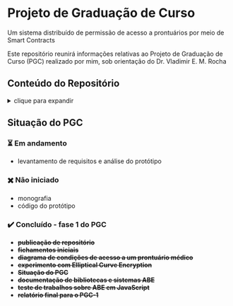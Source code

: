 # Projeto de Graduação de Curso

 Um sistema distribuído de permissão de acesso a prontuários por meio de Smart Contracts

Este repositório reunirá informações relativas ao Projeto de Graduação de Curso (PGC) realizado por mim, sob orientação do Dr. Vladimir E. M. Rocha

## Conteúdo do Repositório

<details><summary> clique para expandir </summary>

- [Análise de Requisitos do Protótipo](protótipo/README.md)
- [Revisão Bibliográfica](referências/README.md)
  - [Attribute-Based Encryption: Using Identity-Based Encryption for Access Control (2004)](referências/criptografia/Juel2004.md)
  - [Self-Protecting Electronic Medical Records Using Attribute-Based Encryption (2010)](referências/criptografia/Akin2010.md)
  - [Sobre ética médica, sigilo e informação](referências/ética-e-informação/README.md)
  - [Resolução do CFM Nº 1931/2009 - Aprova o Código de Ética Médica.](referências/ética-e-informação/CEM.md)
  - [Taxonomia médica dos profissionais do SUS](referências/taxonomia-médica/README.md)
- Experimentos com código
  - [Análise de sistemas que utilizam Criptografia Baseada em Atributos](sistemas/README.md)
  - [[Javascript] Criptografia de curva elíptica usando a curva do Bitcoin, a secp256k1](experimentos/node-bitcoin-key-encryption)
  - [[Java] Conversão de código Java para Javascript com GWT](experimentos/gwt-simple-project)
- Documentos e organização
  - [monografia](documentos/monografia)
  - [Descrição do PGC](documentos/descrição.md)
  - [cronograma](documentos/cronograma.md)
  - [atas](documentos/atas/README.md)  
- [Dados](dados/consulta-DATASUS_CNES-2019/README.md)
  - [Profissões da área de saúde representados em JSON](dados/consulta-DATASUS_CNES-2019/profissionais-saude.json)
  - [consultas realizadas ao DATASUS referente a 2019](dados/consulta-DATASUS_CNES-2019/README.md)

</details>

## Situação do PGC

### ⏳ Em andamento

- levantamento de requisitos e análise do protótipo

### ✖️ Não iniciado

- monografia
- código do protótipo

### ✔️ Concluído - fase 1 do PGC

- **~~publicação de repositório~~**
- **~~fichamentos iniciais~~**
- **~~diagrama de condições de acesso a um prontuário médico~~**
- **~~experimento com Elliptical Curve Encryption~~**
- **~~Situação do PGC~~**
- **~~documentação de bibliotecas e sistemas ABE~~**
- **~~teste de trabalhos sobre ABE em JavaScript~~**
- **~~relatório final para o PGC-1~~**

